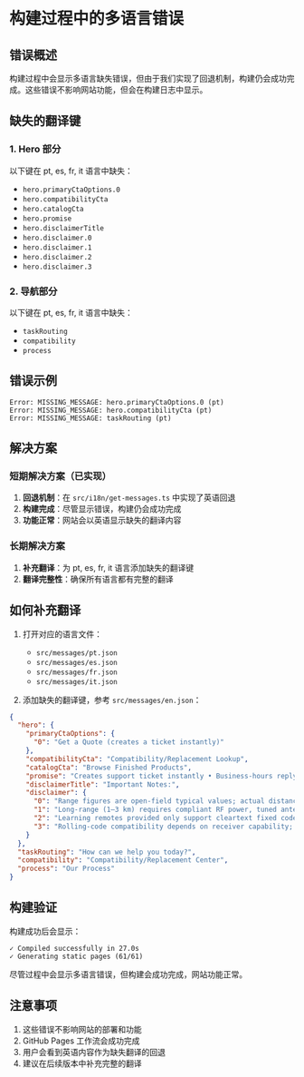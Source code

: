 # 构建过程中的多语言错误

## 错误概述

构建过程中会显示多语言缺失错误，但由于我们实现了回退机制，构建仍会成功完成。这些错误不影响网站功能，但会在构建日志中显示。

## 缺失的翻译键

### 1. Hero 部分
以下键在 pt, es, fr, it 语言中缺失：
- `hero.primaryCtaOptions.0`
- `hero.compatibilityCta`
- `hero.catalogCta`
- `hero.promise`
- `hero.disclaimerTitle`
- `hero.disclaimer.0`
- `hero.disclaimer.1`
- `hero.disclaimer.2`
- `hero.disclaimer.3`

### 2. 导航部分
以下键在 pt, es, fr, it 语言中缺失：
- `taskRouting`
- `compatibility`
- `process`

## 错误示例

```
Error: MISSING_MESSAGE: hero.primaryCtaOptions.0 (pt)
Error: MISSING_MESSAGE: hero.compatibilityCta (pt)
Error: MISSING_MESSAGE: taskRouting (pt)
```

## 解决方案

### 短期解决方案（已实现）
1. **回退机制**：在 `src/i18n/get-messages.ts` 中实现了英语回退
2. **构建完成**：尽管显示错误，构建仍会成功完成
3. **功能正常**：网站会以英语显示缺失的翻译内容

### 长期解决方案
1. **补充翻译**：为 pt, es, fr, it 语言添加缺失的翻译键
2. **翻译完整性**：确保所有语言都有完整的翻译

## 如何补充翻译

1. 打开对应的语言文件：
   - `src/messages/pt.json`
   - `src/messages/es.json`
   - `src/messages/fr.json`
   - `src/messages/it.json`

2. 添加缺失的翻译键，参考 `src/messages/en.json`：
```json
{
  "hero": {
    "primaryCtaOptions": {
      "0": "Get a Quote (creates a ticket instantly)"
    },
    "compatibilityCta": "Compatibility/Replacement Lookup",
    "catalogCta": "Browse Finished Products",
    "promise": "Creates support ticket instantly • Business-hours reply guaranteed",
    "disclaimerTitle": "Important Notes:",
    "disclaimer": {
      "0": "Range figures are open-field typical values; actual distance depends on antenna, mounting, and interference.",
      "1": "Long-range (1–3 km) requires compliant RF power, tuned antennas, and lower data rates.",
      "2": "Learning remotes provided only support cleartext fixed codes (EV1527 / PT2262).",
      "3": "Rolling-code compatibility depends on receiver capability; bridge or replacement receivers are recommended when unsupported."
    }
  },
  "taskRouting": "How can we help you today?",
  "compatibility": "Compatibility/Replacement Center",
  "process": "Our Process"
}
```

## 构建验证

构建成功后会显示：
```
✓ Compiled successfully in 27.0s
✓ Generating static pages (61/61)
```

尽管过程中会显示多语言错误，但构建会成功完成，网站功能正常。

## 注意事项

1. 这些错误不影响网站的部署和功能
2. GitHub Pages 工作流会成功完成
3. 用户会看到英语内容作为缺失翻译的回退
4. 建议在后续版本中补充完整的翻译